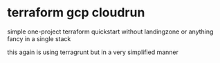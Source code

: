 # terraform gcp cloudrun

simple one-project terraform quickstart without landingzone or anything fancy in a single stack

this again is using terragrunt but in a very simplified manner